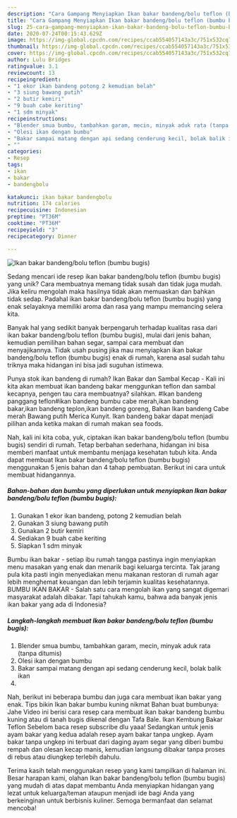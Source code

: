 ```yaml
---
description: "Cara Gampang Menyiapkan Ikan bakar bandeng/bolu teflon (bumbu bugis), Lezat Sekali"
title: "Cara Gampang Menyiapkan Ikan bakar bandeng/bolu teflon (bumbu bugis), Lezat Sekali"
slug: 25-cara-gampang-menyiapkan-ikan-bakar-bandeng-bolu-teflon-bumbu-bugis-lezat-sekali
date: 2020-07-24T00:15:43.629Z
image: https://img-global.cpcdn.com/recipes/ccab554057143a3c/751x532cq70/ikan-bakar-bandengbolu-teflon-bumbu-bugis-foto-resep-utama.jpg
thumbnail: https://img-global.cpcdn.com/recipes/ccab554057143a3c/751x532cq70/ikan-bakar-bandengbolu-teflon-bumbu-bugis-foto-resep-utama.jpg
cover: https://img-global.cpcdn.com/recipes/ccab554057143a3c/751x532cq70/ikan-bakar-bandengbolu-teflon-bumbu-bugis-foto-resep-utama.jpg
author: Lulu Bridges
ratingvalue: 3.1
reviewcount: 13
recipeingredient:
- "1 ekor ikan bandeng potong 2 kemudian belah"
- "3 siung bawang putih"
- "2 butir kemiri"
- "9 buah cabe keriting"
- "1 sdm minyak"
recipeinstructions:
- "Blender smua bumbu, tambahkan garam, mecin, minyak aduk rata (tanpa ditumis)"
- "Olesi ikan dengan bumbu"
- "Bakar sampai matang dengan api sedang cenderung kecil, bolak balik ikan"
- ""
categories:
- Resep
tags:
- ikan
- bakar
- bandengbolu

katakunci: ikan bakar bandengbolu 
nutrition: 174 calories
recipecuisine: Indonesian
preptime: "PT36M"
cooktime: "PT36M"
recipeyield: "3"
recipecategory: Dinner

---
```



![Ikan bakar bandeng/bolu teflon (bumbu bugis)](https://img-global.cpcdn.com/recipes/ccab554057143a3c/751x532cq70/ikan-bakar-bandengbolu-teflon-bumbu-bugis-foto-resep-utama.jpg)

Sedang mencari ide resep ikan bakar bandeng/bolu teflon (bumbu bugis) yang unik? Cara membuatnya memang tidak susah dan tidak juga mudah. Jika keliru mengolah maka hasilnya tidak akan memuaskan dan bahkan tidak sedap. Padahal ikan bakar bandeng/bolu teflon (bumbu bugis) yang enak selayaknya memiliki aroma dan rasa yang mampu memancing selera kita.

Banyak hal yang sedikit banyak berpengaruh terhadap kualitas rasa dari ikan bakar bandeng/bolu teflon (bumbu bugis), mulai dari jenis bahan, kemudian pemilihan bahan segar, sampai cara membuat dan menyajikannya. Tidak usah pusing jika mau menyiapkan ikan bakar bandeng/bolu teflon (bumbu bugis) enak di rumah, karena asal sudah tahu triknya maka hidangan ini bisa jadi suguhan istimewa.

Punya stok ikan bandeng di rumah? Ikan Bakar dan Sambal Kecap - Kali ini kita akan membuat ikan bandeng bakar menggunkan teflon dan sambal kecapnya, pengen tau cara membuatnya? silahkan. #Ikan bandeng panggang teflon#ikan bandeng bumbu cabe merah,ikan bandeng bakar,ikan bandeng teplon,ikan bandeng goreng, Bahan Ikan bandeng Cabe merah Bawang putih Merica Kunyit. Ikan bandeng bakar dapat menjadi pilihan anda ketika makan di rumah makan sea foods.


Nah, kali ini kita coba, yuk, ciptakan ikan bakar bandeng/bolu teflon (bumbu bugis) sendiri di rumah. Tetap berbahan sederhana, hidangan ini bisa memberi manfaat untuk membantu menjaga kesehatan tubuh kita. Anda dapat membuat Ikan bakar bandeng/bolu teflon (bumbu bugis) menggunakan 5 jenis bahan dan 4 tahap pembuatan. Berikut ini cara untuk membuat hidangannya.

<!--inarticleads1-->

##### Bahan-bahan dan bumbu yang diperlukan untuk menyiapkan Ikan bakar bandeng/bolu teflon (bumbu bugis):

1. Gunakan 1 ekor ikan bandeng, potong 2 kemudian belah
1. Gunakan 3 siung bawang putih
1. Gunakan 2 butir kemiri
1. Sediakan 9 buah cabe keriting
1. Siapkan 1 sdm minyak


Bumbu ikan bakar - setiap ibu rumah tangga pastinya ingin menyiapkan menu masakan yang enak dan menarik bagi keluarga tercinta. Tak jarang pula kita pasti ingin menyediakan menu makanan restoran di rumah agar lebih menghemat keuangan dan lebih terjamin kualitas kesehatannya. BUMBU IKAN BAKAR - Salah satu cara mengolah ikan yang sangat digemari masyarakat adalah dibakar. Tapi tahukah kamu, bahwa ada banyak jenis ikan bakar yang ada di Indonesia? 

<!--inarticleads2-->

##### Langkah-langkah membuat Ikan bakar bandeng/bolu teflon (bumbu bugis):

1. Blender smua bumbu, tambahkan garam, mecin, minyak aduk rata (tanpa ditumis)
1. Olesi ikan dengan bumbu
1. Bakar sampai matang dengan api sedang cenderung kecil, bolak balik ikan
1. 


Nah, berikut ini beberapa bumbu dan juga cara membuat ikan bakar yang enak. Tips bikin Ikan bakar bumbu kuning nikmat Bahan buat bumbunya: Jahe Video ini berisi cara resep cara membuat ikan bakar bandeng bumbu kuning atau di tanah bugis dikenal dengan Tafa Bale. Ikan Kembung Bakar Teflon Sebelom baca resep subscribe dlu yaaa! Sedangkan untuk jenis ayam bakar yang kedua adalah resep ayam bakar tanpa ungkep. Ayam bakar tanpa ungkep ini terbuat dari daging ayam segar yang diberi bumbu rempah dan olesan kecap manis, kemudian langsung dibakar tanpa proses di rebus atau diungkep terlebih dahulu. 

Terima kasih telah menggunakan resep yang kami tampilkan di halaman ini. Besar harapan kami, olahan Ikan bakar bandeng/bolu teflon (bumbu bugis) yang mudah di atas dapat membantu Anda menyiapkan hidangan yang lezat untuk keluarga/teman ataupun menjadi ide bagi Anda yang berkeinginan untuk berbisnis kuliner. Semoga bermanfaat dan selamat mencoba!
